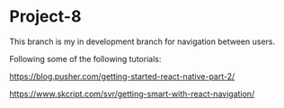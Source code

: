# Project-8

This branch is my in development branch for navigation between users. 

Following some of the following tutorials:

https://blog.pusher.com/getting-started-react-native-part-2/

https://www.skcript.com/svr/getting-smart-with-react-navigation/
